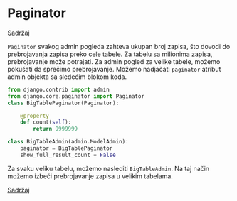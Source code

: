 # Paginator

[Sadržaj](00_sadrzaj.md)

`Paginator` svakog admin pogleda zahteva ukupan broj zapisa, što dovodi do prebrojavanja zapisa preko cele tabele. Za tabelu sa milionima zapisa, prebrojavanje može potrajati. Za admin pogled za velike tabele, možemo pokušati da sprečimo prebrojavanje. Možemo nadjačati `paginator` atribut admin objekta
sa sledećim blokom koda.

```py
from django.contrib import admin
from django.core.paginator import Paginator
class BigTablePaginator(Paginator):

    @property
    def count(self):
        return 9999999

class BigTableAdmin(admin.ModelAdmin):
    paginator = BigTablePaginator
    show_full_result_count = False
```

Za svaku veliku tabelu, možemo naslediti `BigTableAdmin`. Na taj način možemo izbeći prebrojavanje zapisa u velikim tabelama.

[Sadržaj](00_sadrzaj.md)
